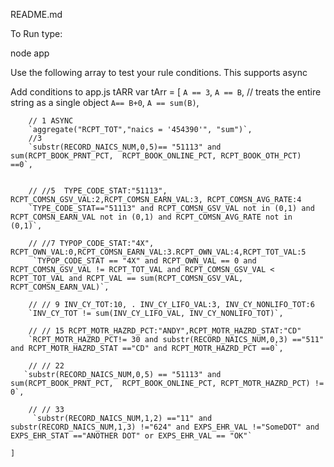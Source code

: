 README.md

To Run type:

node app

Use the following array to test your rule conditions. This supports async


Add conditions to app.js tARR
var tArr =
    [
     `A == 3`,
     `A == B`, // treats the entire string as a single object
     `A== B+0`,
     `A == sum(B)`,

        // 1 ASYNC
        `aggregate("RCPT_TOT","naics = '454390'", "sum")`,
        //3
        `substr(RECORD_NAICS_NUM,0,5)== "51113" and sum(RCPT_BOOK_PRNT_PCT,  RCPT_BOOK_ONLINE_PCT, RCPT_BOOK_OTH_PCT) ==0`,

    
        // //5  TYPE_CODE_STAT:"51113", RCPT_COMSN_GSV_VAL:2,RCPT_COMSN_EARN_VAL:3, RCPT_COMSN_AVG_RATE:4
        `TYPE_CODE_STAT=="51113" and RCPT_COMSN_GSV_VAL not in (0,1) and RCPT_COMSN_EARN_VAL not in (0,1) and RCPT_COMSN_AVG_RATE not in (0,1)`,

        // //7 TYPOP_CODE_STAT:"4X", RCPT_OWN_VAL:0,RCPT_COMSN_EARN_VAL:3.RCPT_OWN_VAL:4,RCPT_TOT_VAL:5
         `TYPOP_CODE_STAT == "4X" and RCPT_OWN_VAL == 0 and RCPT_COMSN_GSV_VAL != RCPT_TOT_VAL and RCPT_COMSN_GSV_VAL < RCPT_TOT_VAL and RCPT_VAL == sum(RCPT_COMSN_GSV_VAL, RCPT_COMSN_EARN_VAL)`,

        // // 9 INV_CY_TOT:10, . INV_CY_LIFO_VAL:3, INV_CY_NONLIFO_TOT:6
        `INV_CY_TOT != sum(INV_CY_LIFO_VAL, INV_CY_NONLIFO_TOT)`,

        // // 15 RCPT_MOTR_HAZRD_PCT:"ANDY",RCPT_MOTR_HAZRD_STAT:"CD"
        `RCPT_MOTR_HAZRD_PCT!= 30 and substr(RECORD_NAICS_NUM,0,3) =="511" and RCPT_MOTR_HAZRD_STAT =="CD" and RCPT_MOTR_HAZRD_PCT ==0`,

        // // 22
       `substr(RECORD_NAICS_NUM,0,5) == "51113" and sum(RCPT_BOOK_PRNT_PCT,  RCPT_BOOK_ONLINE_PCT, RCPT_MOTR_HAZRD_PCT) != 0`,

        // // 33
         `substr(RECORD_NAICS_NUM,1,2) =="11" and substr(RECORD_NAICS_NUM,1,3) !="624" and EXPS_EHR_VAL !="SomeDOT" and EXPS_EHR_STAT =="ANOTHER DOT" or EXPS_EHR_VAL == "OK"`

    ]

